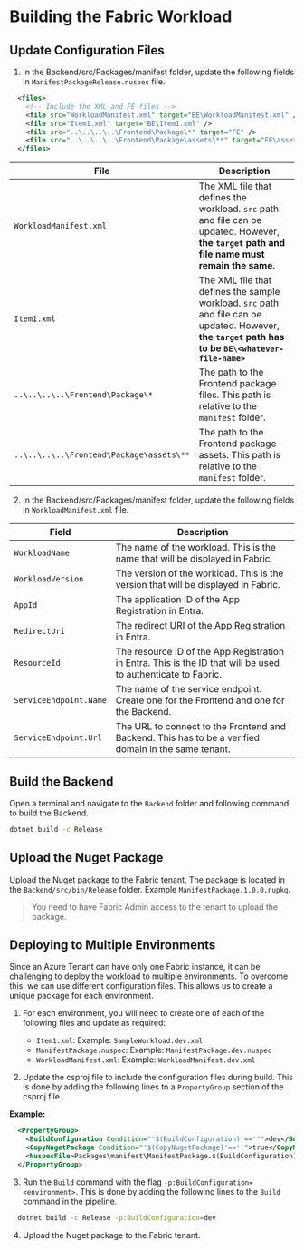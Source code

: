 # Building the Fabric Workload
## Update Configuration Files
1. In the Backend/src/Packages/manifest folder, update the following fields in `ManifestPackageRelease.nuspec` file.

```xml
  <files>
    <!-- Include the XML and FE files -->
    <file src="WorkloadManifest.xml" target="BE\WorkloadManifest.xml" />
    <file src="Item1.xml" target="BE\Item1.xml" />
    <file src="..\..\..\..\Frontend\Package\*" target="FE" />
    <file src="..\..\..\..\Frontend\Package\assets\**" target="FE\assets" />
  </files> 
```
| File | Description |
| ---- | ----------- |
| `WorkloadManifest.xml` | The XML file that defines the workload. `src` path and file can be updated. However, **the `target` path and file name must remain the same.** |
| `Item1.xml` | The XML file that defines the sample workload. `src` path and file can be updated. However, **the `target` path has to be `BE\<whatever-file-name>`** |
| `..\..\..\..\Frontend\Package\*` | The path to the Frontend package files. This path is relative to the `manifest` folder. |
| `..\..\..\..\Frontend\Package\assets\**` | The path to the Frontend package assets. This path is relative to the `manifest` folder. |

2. In the Backend/src/Packages/manifest folder, update the following fields in `WorkloadManifest.xml` file.

| Field | Description |
| ----- | ----------- |
| `WorkloadName` | The name of the workload. This is the name that will be displayed in Fabric. |
| `WorkloadVersion` | The version of the workload. This is the version that will be displayed in Fabric. |
| `AppId` | The application ID of the App Registration in Entra. |
| `RedirectUri` | The redirect URI of the App Registration in Entra. |
| `ResourceId` | The resource ID of the App Registration in Entra. This is the ID that will be used to authenticate to Fabric. |
| `ServiceEndpoint.Name` | The name of the service endpoint. Create one for the Frontend and one for the Backend. |
| `ServiceEndpoint.Url` | The URL to connect to the Frontend and Backend. This has to be a verified domain in the same tenant. |

## Build the Backend
Open a terminal and navigate to the `Backend` folder and following command to build the Backend.

```bash
dotnet build -c Release
```

## Upload the Nuget Package
Upload the Nuget package to the Fabric tenant. The package is located in the `Backend/src/bin/Release` folder. Example `ManifestPackage.1.0.0.nupkg`.

> You need to have Fabric Admin access to the tenant to upload the package.

## Deploying to Multiple Environments
Since an Azure Tenant can have only one Fabric instance, it can be challenging to deploy the workload to multiple environments. To overcome this, we can use different configuration files. This allows us to create a unique package for each environment.

1. For each environment, you will need to create one of each of the following files and update as required:
   - `Item1.xml`: Example: `SampleWorkload.dev.xml`
   - `ManifestPackage.nuspec`: Example: `ManifestPackage.dev.nuspec`
   - `WorkloadManifest.xml`: Example: `WorkloadManifest.dev.xml`

2. Update the csproj file to include the configuration files during build. This is done by adding the following lines to a `PropertyGroup` section of the csproj file. 

**Example:**
```xml
  <PropertyGroup>
    <BuildConfiguration Condition="'$(BuildConfiguration)'==''">dev</BuildConfiguration>
    <CopyNugetPackage Condition="'$(CopyNugetPackage)'==''">true</CopyNugetPackage> 
    <NuspecFile>Packages\manifest\ManifestPackage.$(BuildConfiguration).nuspec</NuspecFile>
  </PropertyGroup>
```

3. Run the `Build` command with the flag `-p:BuildConfiguration=<environment>`. This is done by adding the following lines to the `Build` command in the pipeline.
```bash
  dotnet build -c Release -p:BuildConfiguration=dev
```
4. Upload the Nuget package to the Fabric tenant.